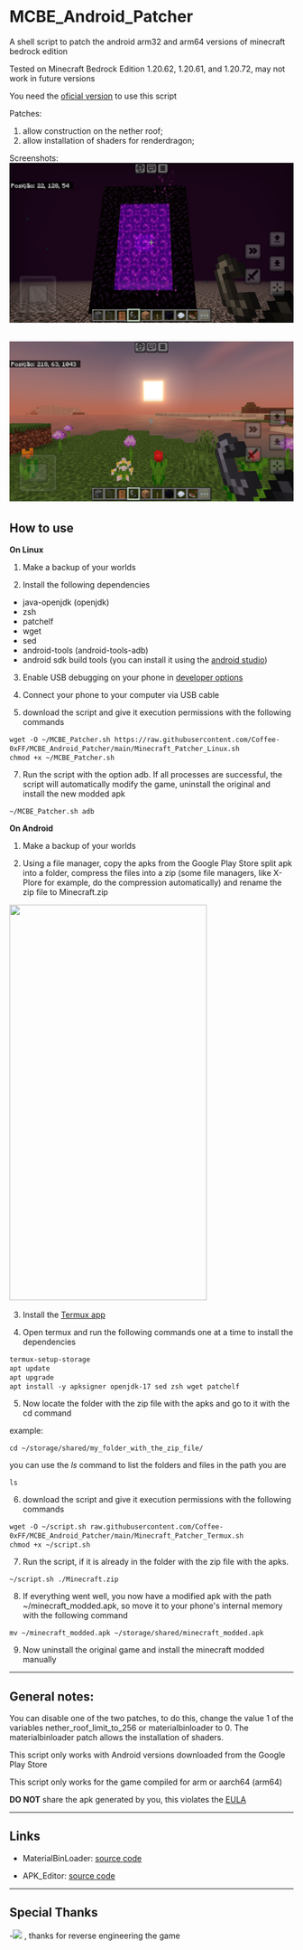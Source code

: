 # MCBE_Android_Patcher
A shell script to patch the android arm32 and arm64 versions of minecraft bedrock edition


Tested on Minecraft Bedrock Edition 1.20.62, 1.20.61, and 1.20.72, may not work in future versions


You need the [oficial version](https://play.google.com/store/apps/details?id=com.mojang.minecraftpe) to use this script


Patches:
1) allow construction on the nether roof;
2) allow installation of shaders for renderdragon;

Screenshots:
![nether_roof](./images/Screenshot_20240324-124336_Minecraft.png)

![shaders](./images/Screenshot_20240324-124203_Minecraft.png)
------

## How to use

**On Linux**

1) Make a backup of your worlds
   
2) Install the following dependencies
  - java-openjdk (openjdk)
  - zsh
  - patchelf
  - wget 
  - sed
  - android-tools (android-tools-adb)
  - android sdk build tools (you can install it using the [android studio](https://developer.android.com/studio?hl=pt-br))

3) Enable USB debugging on your phone in [developer options](https://developer.android.com/studio/debug/dev-options)

4) Connect your phone to your computer via USB cable
   
6) download the script and give it execution permissions with the following commands
```
wget -O ~/MCBE_Patcher.sh https://raw.githubusercontent.com/Coffee-0xFF/MCBE_Android_Patcher/main/Minecraft_Patcher_Linux.sh
chmod +x ~/MCBE_Patcher.sh
```
7) Run the script with the option adb. If all processes are successful, the script will automatically modify the game, uninstall the original and install the new modded apk
```
~/MCBE_Patcher.sh adb
```

**On Android**
1) Make a backup of your worlds
   
2) Using a file manager, copy the apks from the Google Play Store split apk into a folder, compress the files into a zip (some file managers, like X-Plore for example, do the compression automatically) and rename the zip file to Minecraft.zip
   
<img src="./images/screen.gif" width="350px" height="700px" />

3) Install the [Termux app](https://f-droid.org/pt_BR/packages/com.termux)
   
4) Open termux and run the following commands one at a time to install the dependencies
```
termux-setup-storage
apt update
apt upgrade
apt install -y apksigner openjdk-17 sed zsh wget patchelf
```
5) Now locate the folder with the zip file with the apks and go to it with the cd command

example:
```
cd ~/storage/shared/my_folder_with_the_zip_file/
```
you can use the *ls* command to list the folders and files in the path you are
```
ls
``` 

6) download the script and give it execution permissions with the following commands
```
wget -O ~/script.sh raw.githubusercontent.com/Coffee-0xFF/MCBE_Android_Patcher/main/Minecraft_Patcher_Termux.sh
chmod +x ~/script.sh
```

7) Run the script, if it is already in the folder with the zip file with the apks.
```
~/script.sh ./Minecraft.zip
```

8) If everything went well, you now have a modified apk with the path ~/minecraft_modded.apk, so move it to your phone's internal memory with the following command
```
mv ~/minecraft_modded.apk ~/storage/shared/minecraft_modded.apk
```

9) Now uninstall the original game and install the minecraft modded  manually

-------

## General notes:
You can disable one of the two patches, to do this, change the value 1 of the variables nether_roof_limit_to_256 or materialbinloader to 0. The materialbinloader patch allows the installation of shaders.

This script only works with Android versions downloaded from the Google Play Store

This script only works for the game compiled for arm or aarch64 (arm64)

**DO NOT** share the apk generated by you, this violates the [EULA](https://www.minecraft.net/en-us/eula)

------

## Links

- MaterialBinLoader: [source code](https://github.com/ddf8196/MaterialBinLoader)

- APK_Editor: [source code](https://github.com/REAndroid/APKEditor)

----

## Special Thanks

-[![](https://dcbadge.vercel.app/api/server/sWb4YmX)](https://discord.gg/sWb4YmX) , thanks for reverse engineering the game
